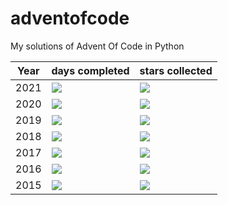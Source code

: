 # adventofcode
My solutions of Advent Of Code in Python

| Year | days completed | stars collected   |
|---|---|---|
| 2021 | ![](https://img.shields.io/badge/days%20completed-1-red&year=2021) | ![](https://img.shields.io/badge/stars%20⭐-2-yellow&year=2021) |
| 2020 | ![](https://img.shields.io/badge/days%20completed-8-red&year=2020) | ![](https://img.shields.io/badge/stars%20⭐-18-yellow&year=2020) |
| 2019 | ![](https://img.shields.io/badge/days%20completed-6-red&year=2019) | ![](https://img.shields.io/badge/stars%20⭐-14-yellow&year=2019) |
| 2018 | ![](https://img.shields.io/badge/days%20completed-5-red&year=2018) | ![](https://img.shields.io/badge/stars%20⭐-10-yellow&year=2018) |
| 2017 | ![](https://img.shields.io/badge/days%20completed-6-red&year=2017) | ![](https://img.shields.io/badge/stars%20⭐-13-yellow&year=2017) |
| 2016 | ![](https://img.shields.io/badge/days%20completed-15-red&year=2016) | ![](https://img.shields.io/badge/stars%20⭐-30-yellow&year=2016) |
| 2015 | ![](https://img.shields.io/badge/days%20completed-12-red&year=2015) | ![](https://img.shields.io/badge/stars%20⭐-27-yellow&year=2015) |
